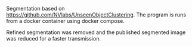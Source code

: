 Segmentation based on https://github.com/NVlabs/UnseenObjectClustering. The program is runs from a docker container using docker compose.

Refined segmentation was removed and the published segmented image was reduced for a faster transmission. 
